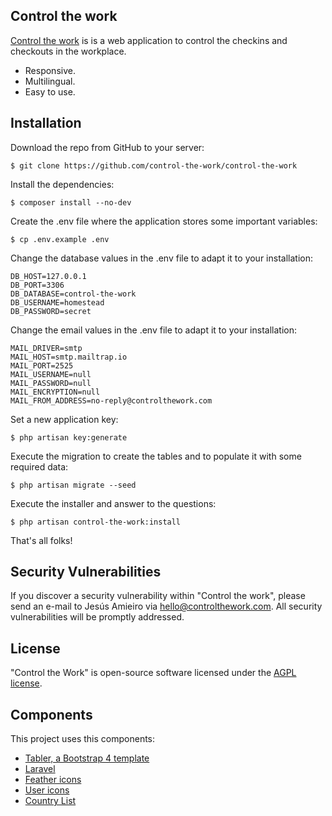 ## Control the work

[Control the work](https://www.controlthework.com/) is is a web application 
to control the checkins and checkouts in the workplace.

- Responsive.
- Multilingual.
- Easy to use.

## Installation

Download the repo from GitHub to your server:

```
$ git clone https://github.com/control-the-work/control-the-work
```

Install the dependencies:

```
$ composer install --no-dev
```

Create the .env file where the application stores some important variables:

```
$ cp .env.example .env
```

Change the database values in the .env file to adapt it to your installation:

```
DB_HOST=127.0.0.1
DB_PORT=3306
DB_DATABASE=control-the-work
DB_USERNAME=homestead
DB_PASSWORD=secret
```

Change the email values in the .env file to adapt it to your installation:
    
```
MAIL_DRIVER=smtp
MAIL_HOST=smtp.mailtrap.io
MAIL_PORT=2525
MAIL_USERNAME=null
MAIL_PASSWORD=null
MAIL_ENCRYPTION=null
MAIL_FROM_ADDRESS=no-reply@controlthework.com
```

Set a new application key:

```
$ php artisan key:generate
```

Execute the migration to create the tables and to populate it with some 
required data:

```
$ php artisan migrate --seed
```

Execute the installer and answer to the questions: 

```
$ php artisan control-the-work:install 
```

That's all folks!

## Security Vulnerabilities

If you discover a security vulnerability within "Control the work", please 
send an e-mail to Jesús Amieiro via 
[hello@controlthework.com](mailto:hello@controlthework.com). 
All security vulnerabilities will be promptly addressed.

## License

"Control the Work" is open-source software licensed under the 
[AGPL license](https://opensource.org/licenses/AGPL-3.0).

## Components

This project uses this components:

- [Tabler, a Bootstrap 4 template](https://github.com/tabler/tabler)
- [Laravel](https://laravel.com/)
- [Feather icons](https://github.com/feathericons/feather)
- [User icons](https://www.iconfinder.com/iconsets/ios-7-icons) 
- [Country List](https://github.com/umpirsky/country-list)